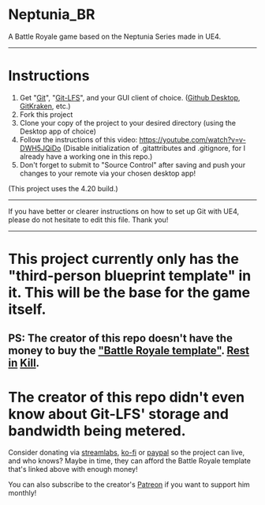 # Neptunia_BR
A Battle Royale game based on the Neptunia Series made in UE4.

----

# Instructions

1. Get "[Git](http://git-scm.com/downloads)", "[Git-LFS](https://git-lfs.github.com)", and your GUI client of choice. ([Github Desktop](https://desktop.github.com), [GitKraken](https://www.gitkraken.com/), etc.)
2. Fork this project
3. Clone your copy of the project to your desired directory (using the Desktop app of choice)
4. Follow the instructions of this video: https://youtube.com/watch?v=v-DWH5JQiDo (Disable initialization of .gitattributes and .gitignore, for I already have a working one in this repo.)
5. Don't forget to submit to "Source Control" after saving and push your changes to your remote via your chosen desktop app!

(This project uses the 4.20 build.)

--------

If you have better or clearer instructions on how to set up Git with UE4, please do not hesitate to edit this file.
Thank you!

--------

# This project currently only has the "third-person blueprint template" in it. This will be the base for the game itself.

## PS: The creator of this repo doesn't have the money to buy the ["Battle Royale template"](https://sellfy.com/p/DG9f/). [Rest](https://www.unrealengine.com/marketplace/battle-royale-template-inventory-minimap) [in](https://www.unrealengine.com/marketplace/battle-royale-project-for-dedicated-servers) [Kill](https://www.unrealengine.com/marketplace/fps-battle-royale-template).

# The creator of this repo didn't even know about Git-LFS' storage and bandwidth being metered.
Consider donating via [streamlabs](https://streamlabs.com/kuletxcorexddd), [ko-fi](http://ko-fi.com/kuletxcore) or [paypal](http://paypal.me/KuletXCore) so the project can live, and who knows? Maybe in time, they can afford the Battle Royale template that's linked above with enough money!

You can also subscribe to the creator's [Patreon](http://patreon.com/kuletxcore) if you want to support him monthly!
